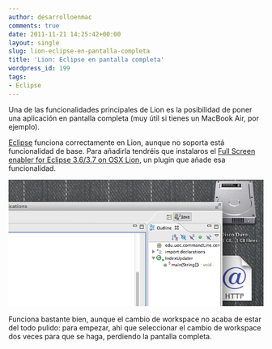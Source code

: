```yaml
---
author: desarrolloenmac
comments: true
date: 2011-11-21 14:25:42+00:00
layout: single
slug: lion-eclipse-en-pantalla-completa
title: 'Lion: Eclipse en pantalla completa'
wordpress_id: 199
tags:
- Eclipse
---
```


Una de las funcionalidades principales de Lion es la posibilidad de poner una aplicación en pantalla completa (muy útil si tienes un MacBook Air, por ejemplo).

[Eclipse](http://www.eclipse.org/) funciona correctamente en Lion, aunque no soporta está funcionalidad de base. Para añadirla tendréis que instalaros el [Full Screen enabler for Eclipse 3.6/3.7 on OSX Lion](http://marketplace.eclipse.org/content/full-screen-enabler-eclipse-3637-osx-lion), un plugin que añade esa funcionalidad.

![](/images/2011-11-21-lion-eclipse-en-pantalla-completa/eclipse-lion-fullscreen.png)

Funciona bastante bien, aunque el cambio de workspace no acaba de estar del todo pulido: para empezar, ahí que seleccionar el cambio de workspace dos veces para que se haga, perdiendo la pantalla completa.
